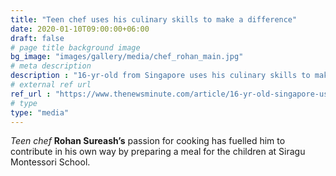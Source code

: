 ```yaml
---
title: "Teen chef uses his culinary skills to make a difference"
date: 2020-01-10T09:00:00+06:00
draft: false
# page title background image
bg_image: "images/gallery/media/chef_rohan_main.jpg"
# meta description
description : "16-yr-old from Singapore uses his culinary skills to make a difference in Chennai."
# external ref url
ref_url : "https://www.thenewsminute.com/article/16-yr-old-singapore-uses-his-culinary-skills-make-difference-chennai-115839"
# type
type: "media"
---
```


*Teen chef* **Rohan Sureash’s** passion for cooking has fuelled him to contribute in 
his own way by preparing a meal for the children at Siragu Montessori School.
